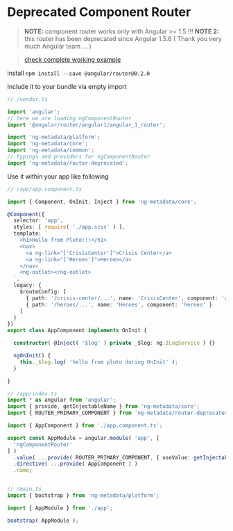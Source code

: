 # Deprecated Component Router

> **NOTE:** component router works only with Angular >= 1.5 !!!
> **NOTE 2:** this router has been deprecated since Angular 1.5.6 ( Thank you very much Angular team ... )

> [check complete working example](https://github.com/ngParty/Angular1-scaffold/tree/component-router)

install `npm install --save @angular/router@0.2.0`

Include it to your bundle via empty import

```typescript
// /vendor.ts

import 'angular';
// here we are loading ngComponentRouter
import '@angular/router/angular1/angular_1_router';

import 'ng-metadata/platform';
import 'ng-metadata/core';
import 'ng-metadata/common';
// typings and providers for ngComponentRouter
import 'ng-metadata/router-deprecated';
```

Use it within your app like following

```typescript
// /app/app.component.ts

import { Component, OnInit, Inject } from 'ng-metadata/core';

@Component({
  selector: 'app',
  styles: [ require( './app.scss' ) ],
  template: `
    <h1>Hello from Pluto!!!</h1>
    <nav>
      <a ng-link="['CrisisCenter']">Crisis Center</a>
      <a ng-link="['Heroes']">Heroes</a>
    </nav>
    <ng-outlet></ng-outlet>
  `,
  legacy: {
    $routeConfig: [
      { path: '/crisis-center/...', name: 'CrisisCenter', component: 'crisisCenter', useAsDefault: true },
      { path: '/heroes/...', name: 'Heroes', component: 'heroes' }
    ]
  }
})
export class AppComponent implements OnInit {

  constructor( @Inject( '$log' ) private _$log: ng.ILogService ) {}

  ngOnInit() {
    this._$log.log( 'hello from pluto during OnInit' );
  }

}

// /app/index.ts
import * as angular from 'angular';
import { provide, getInjectableName } from 'ng-metadata/core';
import { ROUTER_PRIMARY_COMPONENT } from 'ng-metadata/router-deprecated';

import { AppComponent } from './app.component.ts';

export const AppModule = angular.module( 'app', [
  'ngComponentRouter'
] )
  .value( ...provide( ROUTER_PRIMARY_COMPONENT, { useValue: getInjectableName( AppComponent ) } ) )
  .directive( ...provide( AppComponent ) )
  .name;


// /main.ts
import { bootstrap } from 'ng-metadata/platform';

import { AppModule } from './app';

bootstrap( AppModule );
```
